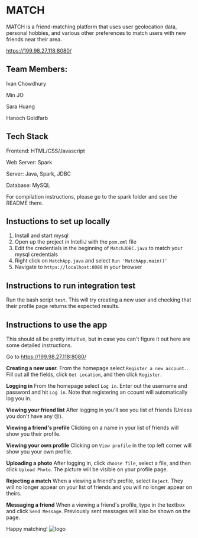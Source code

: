 # MATCH

MATCH is a friend-matching platform that uses user geolocation data, personal hobbies, and various other preferences to match users with new friends near their area.

https://199.98.27.118:8080/

## Team Members:
Ivan Chowdhury

Min JO

Sara Huang

Hanoch Goldfarb

## Tech Stack
Frontend: HTML/CSS/Javascript

Web Server: Spark 

Server: Java, Spark, JDBC

Database: MySQL

For compilation instructions, please go to the spark folder and see the README there.

## Instuctions to set up locally

1. Install and start mysql
2. Open up the project in IntelliJ with the `pom.xml` file
3. Edit the credentials in the beginning of `MatchJDBC.java` to match your mysql credentials
4. Right click on `MatchApp.java` and select `Run 'MatchApp.main()'`
5. Navigate to `https://localhost:8080` in your browser

## Instructions to run integration test

Run the bash script `test`. This will try creating a new user and checking that their profile page returns the expected results.

## Instructions to use the app

This should all be pretty intuitive, but in case you can't figure it out here are some detailed instructions.

Go to https://199.98.27.118:8080/

**Creating a new user.** From the homepage select `Register a new account.`. Fill out all the fields, click `Get Location`, and then click `Register`.

**Logging in** From the homepage select `Log in`. Enter out the username and password and hit `Log in`. Note that registering an ccount will automatically log you in.

**Viewing your friend list** After logging in you'll see you list of friends (Unless you don't have any 😢).

**Viewing a friend's profile** Clicking on a name in your list of friends will show you their profile.

**Viewing your own profile** Clicking on `View profile` in the top left corner will show you your own profile.

**Uploading a photo** After logging in, click `choose file`, select a file, and then click `Upload Photo`. The picture will be visible on your profile page.

**Rejecting a match** When a viewing a friend's profile, select `Reject`. They will no longer appear on your list of friends and you will no longer appear on theirs.

**Messaging a friend** When a viewing a friend's profile, type in the textbox and click `Send Message`. Previously sent messages will also be shown on the page.

Happy matching!
![logo](https://cdn.pixabay.com/photo/2017/09/02/04/35/fire-2706299_960_720.jpg)
